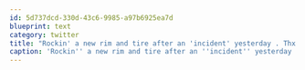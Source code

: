 ```yaml
---
id: 5d737dcd-330d-43c6-9985-a97b6925ea7d
blueprint: text
category: twitter
title: "Rockin' a new rim and tire after an 'incident' yesterday . Thx to @KelownaCycle for having me back up and running in &lt;10 mins!"
caption: 'Rockin'' a new rim and tire after an ''incident'' yesterday . Thx to <span class="username username_linked">@<a href="https://twitter.com/KelownaCycle" title="Kelowna Cycle">KelownaCycle</a></span> for having me back up and running in &lt;10 mins!'
---
```

